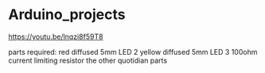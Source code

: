 # Arduino_projects


https://youtu.be/lnqzi8f59T8

parts required:
red diffused 5mm LED
2 yellow diffused 5mm LED
3 100ohm current limiting resistor
the other quotidian parts
